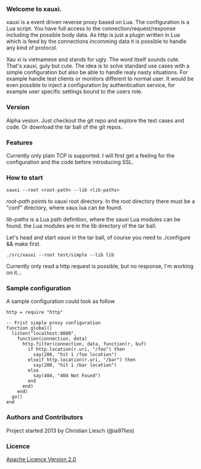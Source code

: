 ### Welcome to xauxi.
xauxi is a event driven reverse proxy based on Lua. The configuration is a Lua script. You have full access to the connection/request/response including the possible body data. As http is just a plugin written in Lua which is feed by the connections incomming data it is possible to handle any kind of protocol.

Xau xi is vietnamese and stands for ugly. The word itself sounds cute. That's xauxi, guly but cute. The idea is to solve standard use cases with a simple configuration but also be able to handle realy nasty situations. For example handle test clients or monitors different to normal user. It would be even possible to inject a configuration by authentication service, for example user specific settings bound to the users role.

### Version
Alpha vesion. Just checkout the git repo and explore the test cases and code. Or download the tar ball of the git repos.

### Features
Currently only plain TCP is supported. I will first get a feeling for the configuration and the code before introducing SSL.

### How to start
```
xauxi --root <root-path> --lib <lib-paths>
```
*root-path* points to xauxi root directory. In the root directory there must be a "conf" directory, where xaux.lua can be found.

*lib-paths* is a Lua path definition, where the xauxi Lua modules can be found. the Lua modules are in the lib directory of the tar ball.

Let's head and start xauxi in the tar ball, of course you need to ./configure && make first.
```
./src/xauxi --root test/simple --lib lib
```

Currently only read a http request is possible, but no response, I'm working on it...

### Sample configuration
A sample configuration could look as follow
```
http = require "http"

-- Frist simple proxy configuration 
function global()
  listen("localhost:8080",
    function(connection, data)
      http.filter(connection, data, function(r, buf)
        if http.location(r.uri, "/foo") then
          say(200, "hit 1 /foo location")
        elseif http.location(r.uri, "/bar") then
          say(200, "hit 1 /bar location")
        else
          say(404, "404 Not Found")
        end
      end)
    end)
  go()
end
```

### Authors and Contributors
Project started 2013 by Christian Liesch (@ia97lies)

### Licence
[Apache Licence Version 2.0](http://www.apache.org/licenses/LICENSE-2.0)


